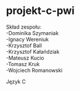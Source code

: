 # projekt-c-pwi

Skład zespołu:  
-Dominika Szymaniak  
-Ignacy Wereniuk  
-Krzysztof Ball  
-Krzysztof Kałańdziak  
-Mateusz Kucio  
-Tomasz Kruk  
-Wojciech Romanowski  
  
Język C  
